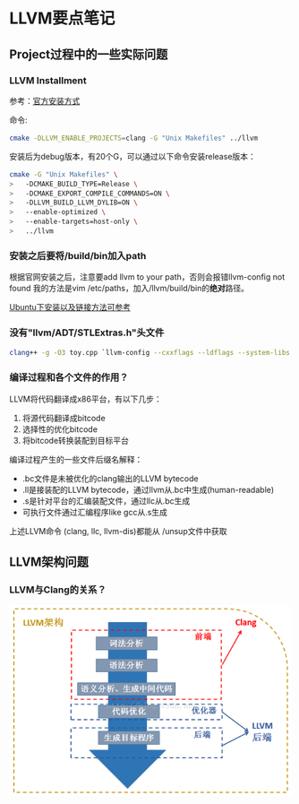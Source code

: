 # LLVM要点笔记

## Project过程中的一些实际问题

### LLVM Installment
参考：[官方安装方式](http://clang.llvm.org/get_started.html)

命令:
```bash
cmake -DLLVM_ENABLE_PROJECTS=clang -G "Unix Makefiles" ../llvm 
```
安装后为debug版本，有20个G，可以通过以下命令安装release版本：
```bash
cmake -G "Unix Makefiles" \
>   -DCMAKE_BUILD_TYPE=Release \
>   -DCMAKE_EXPORT_COMPILE_COMMANDS=ON \
>   -DLLVM_BUILD_LLVM_DYLIB=ON \
>   --enable-optimized \
>   --enable-targets=host-only \
>   ../llvm
```
### 安装之后要将/build/bin加入path
根据官网安装之后，注意要add llvm to your path，否则会报错llvm-config not found
我的方法是vim /etc/paths，加入/llvm/build/bin的**绝对**路径。

[Ubuntu下安装以及链接方法可参考](https://www.isi.edu/~pedro/Teaching/CSCI565-Fall16/Projects/LLVM-Installation/LLVMInstructions-Ubuntu.pdf)

### 没有"llvm/ADT/STLExtras.h"头文件

```bash
clang++ -g -O3 toy.cpp `llvm-config --cxxflags --ldflags --system-libs --libs core` -o toy
```

### 编译过程和各个文件的作用？

LLVM将代码翻译成x86平台，有以下几步：

1. 将源代码翻译成bitcode
2. 选择性的优化bitcode
3. 将bitcode转换装配到目标平台

编译过程产生的一些文件后缀名解释：

- .bc文件是未被优化的clang输出的LLVM bytecode
- .ll是接装配的LLVM bytecode，通过llvm从.bc中生成(human-readable)
- .s是针对平台的汇编装配文件，通过llc从.bc生成
- 可执行文件通过汇编程序like gcc从.s生成

上述LLVM命令 (clang, llc, llvm-dis)都能从 /unsup文件中获取

## LLVM架构问题

### LLVM与Clang的关系？
![对比关系](Pictures/LLVM_Clang_Compar.png)


